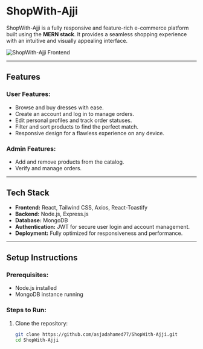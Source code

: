 # ShopWith-Ajji

ShopWith-Ajji is a fully responsive and feature-rich e-commerce platform built using the **MERN stack**. It provides a seamless shopping experience with an intuitive and visually appealing interface.

![ShopWith-Ajji Frontend](./ShopWithAjji.png)

---

## Features

### User Features:
- Browse and buy dresses with ease.
- Create an account and log in to manage orders.
- Edit personal profiles and track order statuses.
- Filter and sort products to find the perfect match.
- Responsive design for a flawless experience on any device.

### Admin Features:
- Add and remove products from the catalog.
- Verify and manage orders.

---

## Tech Stack
- **Frontend:** React, Tailwind CSS, Axios, React-Toastify
- **Backend:** Node.js, Express.js
- **Database:** MongoDB
- **Authentication:** JWT for secure user login and account management.
- **Deployment:** Fully optimized for responsiveness and performance.

---

## Setup Instructions
### Prerequisites:
- Node.js installed
- MongoDB instance running

### Steps to Run:
1. Clone the repository:
   ```bash
   git clone https://github.com/asjadahamed77/ShopWith-Ajji.git
   cd ShopWith-Ajji

